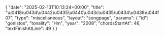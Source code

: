 {
    "date": "2025-02-13T10:13:24+00:00",
    "title": "\u0418\u043d\u0442\u0435\u0440\u043c\u0435\u0434\u0438\u044f 07",
    "type": "miscellaneous",
    "layout": "songpage",
    "params": {
        "id": "gonistos",
        "tonality": "Hm",
        "year": "2008",
        "chordsStartAt": 46,
        "textFinishAtLine": 49
    }
}
